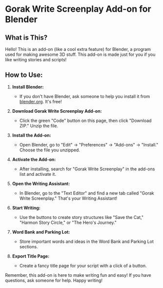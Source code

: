 # Gorak Write Screenplay Add-on for Blender

## What is This?

Hello! This is an add-on (like a cool extra feature) for Blender, a program used for making awesome 3D stuff. This add-on is made just for you if you like writing stories and scripts!

## How to Use:

1. **Install Blender:**
   - If you don't have Blender, ask someone to help you install it from [blender.org](https://www.blender.org/download/). It's free!

2. **Download Gorak Write Screenplay Add-on:**
   - Click the green "Code" button on this page, then click "Download ZIP." Unzip the file.

3. **Install the Add-on:**
   - Open Blender, go to "Edit" -> "Preferences" -> "Add-ons" -> "Install." Choose the file you unzipped.

4. **Activate the Add-on:**
   - After installing, search for "Gorak Write Screenplay" in the add-ons list and activate it.

5. **Open the Writing Assistant:**
   - In Blender, go to the "Text Editor" and find a new tab called "Gorak Write Screenplay." That's your Writing Assistant!

6. **Start Writing:**
   - Use the buttons to create story structures like "Save the Cat," "Harmon Story Circle," or "The Hero's Journey."

7. **Word Bank and Parking Lot:**
   - Store important words and ideas in the Word Bank and Parking Lot sections.

8. **Export Title Page:**
   - Create a fancy title page for your script with a click of a button.

Remember, this add-on is here to make writing fun and easy! If you have questions, ask someone for help. Happy writing!
